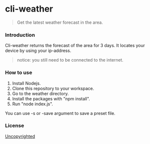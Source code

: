 # cli-weather

> Get the latest weather forecast in the area.

### Introduction
Cli-weather returns the forecast of the area for 3 days.
It locates your device by using your ip-address.
> notice: you still need to be connected to the internet.

### How to use

1. Install Nodejs.
1. Clone this repository to your workspace.
1. Go to the weather directory.
1. Install the packages with "npm install".
1. Run "node index.js".

You can use -s or -save argument to save a preset file.
### License
[Uncopyrighted](http://zenhabits.net/uncopyright/)